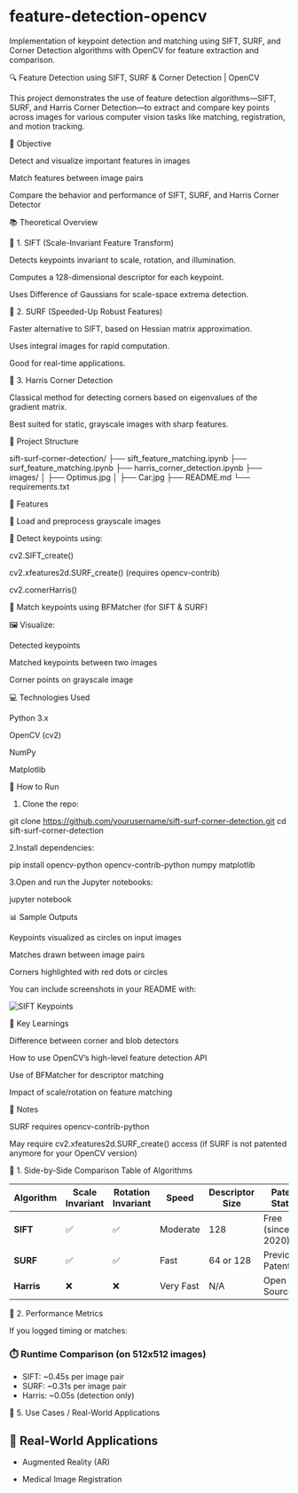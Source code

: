 # feature-detection-opencv
Implementation of keypoint detection and matching using SIFT, SURF, and Corner Detection algorithms with OpenCV for feature extraction and comparison.

🔍 Feature Detection using SIFT, SURF & Corner Detection | OpenCV


This project demonstrates the use of feature detection algorithms—SIFT, SURF, and Harris Corner Detection—to extract and compare key points across images for various computer vision tasks like matching, registration, and motion tracking.



📌 Objective


Detect and visualize important features in images

Match features between image pairs

Compare the behavior and performance of SIFT, SURF, and Harris Corner Detector



📚 Theoretical Overview


🔹 1. SIFT (Scale-Invariant Feature Transform)

Detects keypoints invariant to scale, rotation, and illumination.

Computes a 128-dimensional descriptor for each keypoint.

Uses Difference of Gaussians for scale-space extrema detection.



🔹 2. SURF (Speeded-Up Robust Features)

Faster alternative to SIFT, based on Hessian matrix approximation.

Uses integral images for rapid computation.

Good for real-time applications.


🔹 3. Harris Corner Detection

Classical method for detecting corners based on eigenvalues of the gradient matrix.

Best suited for static, grayscale images with sharp features.



📁 Project Structure

sift-surf-corner-detection/
├── sift_feature_matching.ipynb
├── surf_feature_matching.ipynb
├── harris_corner_detection.ipynb
├── images/
│   ├── Optimus.jpg
│   ├── Car.jpg
├── README.md
└── requirements.txt


🎯 Features

📸 Load and preprocess grayscale images

🧠 Detect keypoints using:

cv2.SIFT_create()

cv2.xfeatures2d.SURF_create() (requires opencv-contrib)

cv2.cornerHarris()


🎯 Match keypoints using BFMatcher (for SIFT & SURF)


🖼️ Visualize:

Detected keypoints

Matched keypoints between two images

Corner points on grayscale image



💻 Technologies Used


Python 3.x

OpenCV (cv2)

NumPy

Matplotlib


🚀 How to Run


1. Clone the repo:

git clone https://github.com/yourusername/sift-surf-corner-detection.git
cd sift-surf-corner-detection

2.Install dependencies:

pip install opencv-python opencv-contrib-python numpy matplotlib


3.Open and run the Jupyter notebooks:

jupyter notebook


📊 Sample Outputs

Keypoints visualized as circles on input images

Matches drawn between image pairs

Corners highlighted with red dots or circles


You can include screenshots in your README with:

![SIFT Keypoints](images/sift_output.jpg)


🧠 Key Learnings

Difference between corner and blob detectors

How to use OpenCV’s high-level feature detection API

Use of BFMatcher for descriptor matching

Impact of scale/rotation on feature matching


🔐 Notes

SURF requires opencv-contrib-python

May require cv2.xfeatures2d.SURF_create() access (if SURF is not patented anymore for your OpenCV version)


📸 1. Side-by-Side Comparison Table of Algorithms


| Algorithm     | Scale Invariant | Rotation Invariant | Speed     | Descriptor Size | Patent Status |
|---------------|------------------|---------------------|-----------|------------------|----------------|
| **SIFT**       | ✅               | ✅                  | Moderate  | 128              | Free (since 2020) |
| **SURF**       | ✅               | ✅                  | Fast      | 64 or 128        | Previously Patented |
| **Harris**     | ❌               | ❌                  | Very Fast | N/A              | Open Source     |



🧪 2. Performance Metrics 


If you logged timing or matches:

### ⏱️ Runtime Comparison (on 512x512 images)
- SIFT: ~0.45s per image pair
- SURF: ~0.31s per image pair
- Harris: ~0.05s (detection only)


🧠 5. Use Cases / Real-World Applications


## 🧠 Real-World Applications

- Augmented Reality (AR)

- Medical Image Registration
